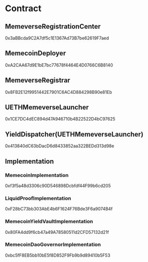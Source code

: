 # Contract

## MemeverseRegistrationCenter

0x3aBBcda9C2A7df5c1E1367Ad73B7be62619F7aed

## MemecoinDeployer

0xA2CAA67d9E1bE7bc77678f4464E4D0766C6B8140

## MemeverseRegistrar

0x8FB2E12f9951442E7901C6AC4D884298B90e81Eb

## UETHMemeverseLauncher

0x1CE7DC4dEC894d47A946710b4B22522D4bC97625

## YieldDispatcher(UETHMemeverseLauncher)

0x413840dC63bDacD6d8433852aa322BEDd313d98e

## Implementation

### MemecoinImplementation

0xf3f5a48d3306c90D546898Dcbfdf44F99b6cd205

### LiquidProofImplementation

0xF28bC73bb303AbE4b6F1624F76Bde3F6a9074B4f

### MemecoinYieldVaultImplementation

0x80FA4dd9f6cb47a49A78580511d2CFD57132d21f

### MemecoinDaoGovernorImplementation

0xbc5fF8EB5bb10bE5f8D852F9Fb9b9d89410b5F53
